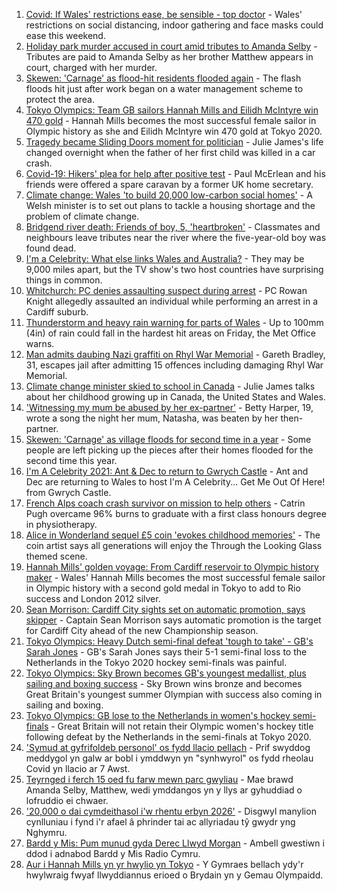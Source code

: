 1. [Covid: If Wales' restrictions ease, be sensible - top doctor](https://www.bbc.co.uk/news/uk-wales-58074305) - Wales' restrictions on social distancing, indoor gathering and face masks could ease this weekend.
2. [Holiday park murder accused in court amid tributes to Amanda Selby](https://www.bbc.co.uk/news/uk-wales-58083395) - Tributes are paid to Amanda Selby as her brother Matthew appears in court, charged with her murder.
3. [Skewen: 'Carnage' as flood-hit residents flooded again](https://www.bbc.co.uk/news/uk-wales-58077730) - The flash floods hit just after work began on a water management scheme to protect the area.
4. [Tokyo Olympics: Team GB sailors Hannah Mills and Eilidh McIntyre win 470 gold](https://www.bbc.co.uk/sport/olympics/58083440) - Hannah Mills becomes the most successful female sailor in Olympic history as she and Eilidh McIntyre win 470 gold at Tokyo 2020.
5. [Tragedy became Sliding Doors moment for politician](https://www.bbc.co.uk/news/uk-wales-politics-58058218) - Julie James's life changed overnight when the father of her first child was killed in a car crash.
6. [Covid-19: Hikers' plea for help after positive test](https://www.bbc.co.uk/news/uk-northern-ireland-58075183) - Paul McErlean and his friends were offered a spare caravan by a former UK home secretary.
7. [Climate change: Wales 'to build 20,000 low-carbon social homes'](https://www.bbc.co.uk/news/uk-wales-58078894) - A Welsh minister is to set out plans to tackle a housing shortage and the problem of climate change.
8. [Bridgend river death: Friends of boy, 5, 'heartbroken'](https://www.bbc.co.uk/news/uk-wales-58069625) - Classmates and neighbours leave tributes near the river where the five-year-old boy was found dead.
9. [I'm a Celebrity: What else links Wales and Australia?](https://www.bbc.co.uk/news/uk-wales-58075201) - They may be 9,000 miles apart, but the TV show's two host countries have surprising things in common.
10. [Whitchurch: PC denies assaulting suspect during arrest](https://www.bbc.co.uk/news/uk-wales-58077079) - PC Rowan Knight allegedly assaulted an individual while performing an arrest in a Cardiff suburb.
11. [Thunderstorm and heavy rain warning for parts of Wales](https://www.bbc.co.uk/news/uk-wales-58071768) - Up to 100mm (4in) of rain could fall in the hardest hit areas on Friday, the Met Office warns.
12. [Man admits daubing Nazi graffiti on Rhyl War Memorial](https://www.bbc.co.uk/news/uk-wales-58071770) - Gareth Bradley, 31, escapes jail after admitting 15 offences including damaging Rhyl War Memorial.
13. [Climate change minister skied to school in Canada](https://www.bbc.co.uk/news/uk-wales-58083390) - Julie James talks about her childhood growing up in Canada, the United States and Wales.
14. ['Witnessing my mum be abused by her ex-partner'](https://www.bbc.co.uk/news/uk-58063101) - Betty Harper, 19, wrote a song the night her mum, Natasha, was beaten by her then-partner.
15. [Skewen: 'Carnage' as village floods for second time in a year](https://www.bbc.co.uk/news/uk-wales-58080833) - Some people are left picking up the pieces after their homes flooded for the second time this year.
16. [I'm A Celebrity 2021: Ant & Dec to return to Gwrych Castle](https://www.bbc.co.uk/news/uk-wales-58071771) - Ant and Dec are returning to Wales to host I'm A Celebrity... Get Me Out Of Here! from Gwrych Castle.
17. [French Alps coach crash survivor on mission to help others](https://www.bbc.co.uk/news/uk-wales-58065023) - Catrin Pugh overcame 96% burns to graduate with a first class honours degree in physiotherapy.
18. [Alice in Wonderland sequel £5 coin 'evokes childhood memories'](https://www.bbc.co.uk/news/uk-wales-58055788) - The coin artist says all generations will enjoy the Through the Looking Glass themed scene.
19. [Hannah Mills' golden voyage: From Cardiff reservoir to Olympic history maker](https://www.bbc.co.uk/sport/olympics/58023441) - Wales' Hannah Mills becomes the most successful female sailor in Olympic history with a second gold medal in Tokyo to add to Rio success and London 2012 silver.
20. [Sean Morrison: Cardiff City sights set on automatic promotion, says skipper](https://www.bbc.co.uk/sport/football/58080763) - Captain Sean Morrison says automatic promotion is the target for Cardiff City ahead of the new Championship season.
21. [Tokyo Olympics: Heavy Dutch semi-final defeat 'tough to take' - GB's Sarah Jones](https://www.bbc.co.uk/sport/av/olympics/58084222) - GB's Sarah Jones says their 5-1 semi-final loss to the Netherlands in the Tokyo 2020 hockey semi-finals was painful.
22. [Tokyo Olympics: Sky Brown becomes GB's youngest medallist, plus sailing and boxing success](https://www.bbc.co.uk/sport/olympics/58082545) - Sky Brown wins bronze and becomes Great Britain's youngest summer Olympian with success also coming in sailing and boxing.
23. [Tokyo Olympics: GB lose to the Netherlands in women's hockey semi-finals](https://www.bbc.co.uk/sport/olympics/58081905) - Great Britain will not retain their Olympic women's hockey title following defeat by the Netherlands in the semi-finals at Tokyo 2020.
24. ['Symud at gyfrifoldeb personol' os fydd llacio pellach](https://www.bbc.co.uk/newyddion/58078760) - Prif swyddog meddygol yn galw ar bobl i ymddwyn yn "synhwyrol" os fydd rheolau Covid yn llacio ar 7 Awst.
25. [Teyrnged i ferch 15 oed fu farw mewn parc gwyliau](https://www.bbc.co.uk/newyddion/58084689) - Mae brawd Amanda Selby, Matthew, wedi ymddangos yn y llys ar gyhuddiad o lofruddio ei chwaer.
26. ['20,000 o dai cymdeithasol i'w rhentu erbyn 2026'](https://www.bbc.co.uk/newyddion/58078761) - Disgwyl manylion cynlluniau i fynd i'r afael â phrinder tai ac allyriadau tŷ gwydr yng Nghymru.
27. [Bardd y Mis: Pum munud gyda Derec Llwyd Morgan](https://www.bbc.co.uk/newyddion/57902974) - Ambell gwestiwn i ddod i adnabod Bardd y Mis Radio Cymru.
28. [Aur i Hannah Mills yn yr hwylio yn Tokyo](https://www.bbc.co.uk/newyddion/58084682) - Y Gymraes bellach ydy'r hwylwraig fwyaf llwyddiannus erioed o Brydain yn y Gemau Olympaidd.
